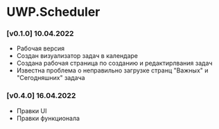 # UWP.Scheduler

### [v0.1.0] 10.04.2022 
- Рабочая версия
- Создан визуализатор задач в календаре
- Создана рабочая страница по созданию и редактирлвания задач
- Известна проблема о неправильно загрузке странц "Важных" и "Сегодняшних" задача

### [v0.4.0] 16.04.2022 
- Правки UI
- Правки функционала
